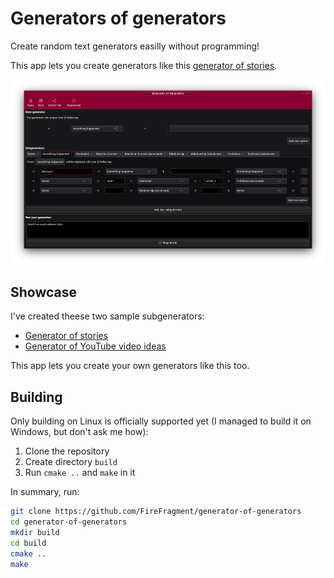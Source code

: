 Generators of generators
========================

Create random text generators easilly without programming!

This app lets you create generators like this [generator of stories](file:///tmp/personal/web/index.html?generator=%7B%22main%22%3A%7B%22name%22%3A%22%22%2C%22opts%22%3A%5B%7B%22items%22%3A%5B%7B%22type%22%3A1%2C%22value%22%3A%22Something%20happened%22%7D%5D%7D%5D%7D%2C%22subgenerators%22%3A%5B%7B%22name%22%3A%22Name%22%2C%22opts%22%3A%5B%7B%22items%22%3A%5B%7B%22type%22%3A0%2C%22value%22%3A%22Jack%22%7D%5D%7D%2C%7B%22items%22%3A%5B%7B%22type%22%3A0%2C%22value%22%3A%22Martin%22%7D%5D%7D%2C%7B%22items%22%3A%5B%7B%22type%22%3A0%2C%22value%22%3A%22John%22%7D%5D%7D%2C%7B%22items%22%3A%5B%7B%22type%22%3A0%2C%22value%22%3A%22Lisa%22%7D%5D%7D%2C%7B%22items%22%3A%5B%7B%22type%22%3A0%2C%22value%22%3A%22Marge%22%7D%5D%7D%5D%7D%2C%7B%22name%22%3A%22Something%20happened%22%2C%22opts%22%3A%5B%7B%22items%22%3A%5B%7B%22type%22%3A0%2C%22value%22%3A%22Because%20%22%7D%2C%7B%22type%22%3A1%2C%22value%22%3A%22Something%20happened%22%7D%2C%7B%22type%22%3A0%2C%22value%22%3A%22%2C%20%22%7D%2C%7B%22type%22%3A1%2C%22value%22%3A%22Something%20happened%22%7D%5D%7D%2C%7B%22items%22%3A%5B%7B%22type%22%3A1%2C%22value%22%3A%22Name%22%7D%2C%7B%22type%22%3A0%2C%22value%22%3A%22%20said%3A%20%5C%22%22%7D%2C%7B%22type%22%3A1%2C%22value%22%3A%22Statement%22%7D%2C%7B%22type%22%3A0%2C%22value%22%3A%22%5C%22%2C%20which%20is%20%22%7D%2C%7B%22type%22%3A1%2C%22value%22%3A%22Truthiness%20%28advanced%29%22%7D%5D%7D%2C%7B%22items%22%3A%5B%7B%22type%22%3A1%2C%22value%22%3A%22Name%22%7D%2C%7B%22type%22%3A0%2C%22value%22%3A%22%20%22%7D%2C%7B%22type%22%3A1%2C%22value%22%3A%22Relationship%20%28advanced%29%22%7D%2C%7B%22type%22%3A0%2C%22value%22%3A%22%20%22%7D%2C%7B%22type%22%3A1%2C%22value%22%3A%22Name%22%7D%5D%7D%5D%7D%2C%7B%22name%22%3A%22Statement%22%2C%22opts%22%3A%5B%7B%22items%22%3A%5B%7B%22type%22%3A1%2C%22value%22%3A%22Something%20happened%22%7D%5D%7D%2C%7B%22items%22%3A%5B%7B%22type%22%3A0%2C%22value%22%3A%22I%27m%20%22%7D%2C%7B%22type%22%3A1%2C%22value%22%3A%22Reactivon%20to%20event%20%28advanced%29%22%7D%2C%7B%22type%22%3A0%2C%22value%22%3A%22%2C%20that%20%22%7D%2C%7B%22type%22%3A1%2C%22value%22%3A%22Something%20happened%22%7D%5D%7D%5D%7D%2C%7B%22name%22%3A%22Reaction%20to%20event%22%2C%22opts%22%3A%5B%7B%22items%22%3A%5B%7B%22type%22%3A0%2C%22value%22%3A%22glad%22%7D%5D%7D%2C%7B%22items%22%3A%5B%7B%22type%22%3A0%2C%22value%22%3A%22terrified%22%7D%5D%7D%2C%7B%22items%22%3A%5B%7B%22type%22%3A0%2C%22value%22%3A%22surprised%22%7D%5D%7D%2C%7B%22items%22%3A%5B%7B%22type%22%3A0%2C%22value%22%3A%22enthused%22%7D%5D%7D%2C%7B%22items%22%3A%5B%7B%22type%22%3A0%2C%22value%22%3A%22sure%22%7D%5D%7D%2C%7B%22items%22%3A%5B%7B%22type%22%3A0%2C%22value%22%3A%22worried%22%7D%5D%7D%5D%7D%2C%7B%22name%22%3A%22Reactivon%20to%20event%20%28advanced%29%22%2C%22opts%22%3A%5B%7B%22items%22%3A%5B%7B%22type%22%3A1%2C%22value%22%3A%22Reaction%20to%20event%22%7D%5D%7D%2C%7B%22items%22%3A%5B%7B%22type%22%3A0%2C%22value%22%3A%22not%20%22%7D%2C%7B%22type%22%3A1%2C%22value%22%3A%22Reaction%20to%20event%22%7D%5D%7D%2C%7B%22items%22%3A%5B%7B%22type%22%3A0%2C%22value%22%3A%22so%20%22%7D%2C%7B%22type%22%3A1%2C%22value%22%3A%22Reaction%20to%20event%22%7D%5D%7D%5D%7D%2C%7B%22name%22%3A%22Relationship%22%2C%22opts%22%3A%5B%7B%22items%22%3A%5B%7B%22type%22%3A0%2C%22value%22%3A%22like%22%7D%5D%7D%2C%7B%22items%22%3A%5B%7B%22type%22%3A0%2C%22value%22%3A%22hate%22%7D%5D%7D%2C%7B%22items%22%3A%5B%7B%22type%22%3A0%2C%22value%22%3A%22love%22%7D%5D%7D%2C%7B%22items%22%3A%5B%7B%22type%22%3A0%2C%22value%22%3A%22admire%22%7D%5D%7D%5D%7D%2C%7B%22name%22%3A%22Relationship%20%28advanced%29%22%2C%22opts%22%3A%5B%7B%22items%22%3A%5B%7B%22type%22%3A0%2C%22value%22%3A%22doesn%27t%20%22%7D%2C%7B%22type%22%3A1%2C%22value%22%3A%22Relationship%22%7D%5D%7D%2C%7B%22items%22%3A%5B%7B%22type%22%3A0%2C%22value%22%3A%22so%20much%20%22%7D%2C%7B%22type%22%3A1%2C%22value%22%3A%22Relationship%22%7D%5D%7D%2C%7B%22items%22%3A%5B%7B%22type%22%3A1%2C%22value%22%3A%22Relationship%22%7D%2C%7B%22type%22%3A0%2C%22value%22%3A%22s%22%7D%5D%7D%5D%7D%2C%7B%22name%22%3A%22Truthiness%22%2C%22opts%22%3A%5B%7B%22items%22%3A%5B%7B%22type%22%3A0%2C%22value%22%3A%22true%22%7D%5D%7D%2C%7B%22items%22%3A%5B%7B%22type%22%3A0%2C%22value%22%3A%22false%22%7D%5D%7D%2C%7B%22items%22%3A%5B%7B%22type%22%3A0%2C%22value%22%3A%22nonsense%22%7D%5D%7D%2C%7B%22items%22%3A%5B%7B%22type%22%3A0%2C%22value%22%3A%22make%20sense%22%7D%5D%7D%2C%7B%22items%22%3A%5B%7B%22type%22%3A0%2C%22value%22%3A%22good%22%7D%5D%7D%5D%7D%2C%7B%22name%22%3A%22Truthiness%20%28advanced%29%22%2C%22opts%22%3A%5B%7B%22items%22%3A%5B%7B%22type%22%3A0%2C%22value%22%3A%22not%20%22%7D%2C%7B%22type%22%3A1%2C%22value%22%3A%22Truthiness%22%7D%5D%7D%2C%7B%22items%22%3A%5B%7B%22type%22%3A0%2C%22value%22%3A%22really%20%22%7D%2C%7B%22type%22%3A1%2C%22value%22%3A%22Truthiness%22%7D%5D%7D%2C%7B%22items%22%3A%5B%7B%22type%22%3A0%2C%22value%22%3A%22obviously%22%7D%2C%7B%22type%22%3A1%2C%22value%22%3A%22Truthiness%22%7D%5D%7D%2C%7B%22items%22%3A%5B%7B%22type%22%3A1%2C%22value%22%3A%22Truthiness%22%7D%5D%7D%5D%7D%5D%7D). <!-- TODO: Update URL -->

![The application](./screenshots/app.png)

Showcase
--------

I've created theese two sample subgenerators:
 - [Generator of stories](file:///tmp/personal/web/index.html?generator=%7B%22main%22%3A%7B%22name%22%3A%22%22%2C%22opts%22%3A%5B%7B%22items%22%3A%5B%7B%22type%22%3A1%2C%22value%22%3A%22Something%20happened%22%7D%5D%7D%5D%7D%2C%22subgenerators%22%3A%5B%7B%22name%22%3A%22Name%22%2C%22opts%22%3A%5B%7B%22items%22%3A%5B%7B%22type%22%3A0%2C%22value%22%3A%22Jack%22%7D%5D%7D%2C%7B%22items%22%3A%5B%7B%22type%22%3A0%2C%22value%22%3A%22Martin%22%7D%5D%7D%2C%7B%22items%22%3A%5B%7B%22type%22%3A0%2C%22value%22%3A%22John%22%7D%5D%7D%2C%7B%22items%22%3A%5B%7B%22type%22%3A0%2C%22value%22%3A%22Lisa%22%7D%5D%7D%2C%7B%22items%22%3A%5B%7B%22type%22%3A0%2C%22value%22%3A%22Marge%22%7D%5D%7D%5D%7D%2C%7B%22name%22%3A%22Something%20happened%22%2C%22opts%22%3A%5B%7B%22items%22%3A%5B%7B%22type%22%3A0%2C%22value%22%3A%22Because%20%22%7D%2C%7B%22type%22%3A1%2C%22value%22%3A%22Something%20happened%22%7D%2C%7B%22type%22%3A0%2C%22value%22%3A%22%2C%20%22%7D%2C%7B%22type%22%3A1%2C%22value%22%3A%22Something%20happened%22%7D%5D%7D%2C%7B%22items%22%3A%5B%7B%22type%22%3A1%2C%22value%22%3A%22Name%22%7D%2C%7B%22type%22%3A0%2C%22value%22%3A%22%20said%3A%20%5C%22%22%7D%2C%7B%22type%22%3A1%2C%22value%22%3A%22Statement%22%7D%2C%7B%22type%22%3A0%2C%22value%22%3A%22%5C%22%2C%20which%20is%20%22%7D%2C%7B%22type%22%3A1%2C%22value%22%3A%22Truthiness%20%28advanced%29%22%7D%5D%7D%2C%7B%22items%22%3A%5B%7B%22type%22%3A1%2C%22value%22%3A%22Name%22%7D%2C%7B%22type%22%3A0%2C%22value%22%3A%22%20%22%7D%2C%7B%22type%22%3A1%2C%22value%22%3A%22Relationship%20%28advanced%29%22%7D%2C%7B%22type%22%3A0%2C%22value%22%3A%22%20%22%7D%2C%7B%22type%22%3A1%2C%22value%22%3A%22Name%22%7D%5D%7D%5D%7D%2C%7B%22name%22%3A%22Statement%22%2C%22opts%22%3A%5B%7B%22items%22%3A%5B%7B%22type%22%3A1%2C%22value%22%3A%22Something%20happened%22%7D%5D%7D%2C%7B%22items%22%3A%5B%7B%22type%22%3A0%2C%22value%22%3A%22I%27m%20%22%7D%2C%7B%22type%22%3A1%2C%22value%22%3A%22Reactivon%20to%20event%20%28advanced%29%22%7D%2C%7B%22type%22%3A0%2C%22value%22%3A%22%2C%20that%20%22%7D%2C%7B%22type%22%3A1%2C%22value%22%3A%22Something%20happened%22%7D%5D%7D%5D%7D%2C%7B%22name%22%3A%22Reaction%20to%20event%22%2C%22opts%22%3A%5B%7B%22items%22%3A%5B%7B%22type%22%3A0%2C%22value%22%3A%22glad%22%7D%5D%7D%2C%7B%22items%22%3A%5B%7B%22type%22%3A0%2C%22value%22%3A%22terrified%22%7D%5D%7D%2C%7B%22items%22%3A%5B%7B%22type%22%3A0%2C%22value%22%3A%22surprised%22%7D%5D%7D%2C%7B%22items%22%3A%5B%7B%22type%22%3A0%2C%22value%22%3A%22enthused%22%7D%5D%7D%2C%7B%22items%22%3A%5B%7B%22type%22%3A0%2C%22value%22%3A%22sure%22%7D%5D%7D%2C%7B%22items%22%3A%5B%7B%22type%22%3A0%2C%22value%22%3A%22worried%22%7D%5D%7D%5D%7D%2C%7B%22name%22%3A%22Reactivon%20to%20event%20%28advanced%29%22%2C%22opts%22%3A%5B%7B%22items%22%3A%5B%7B%22type%22%3A1%2C%22value%22%3A%22Reaction%20to%20event%22%7D%5D%7D%2C%7B%22items%22%3A%5B%7B%22type%22%3A0%2C%22value%22%3A%22not%20%22%7D%2C%7B%22type%22%3A1%2C%22value%22%3A%22Reaction%20to%20event%22%7D%5D%7D%2C%7B%22items%22%3A%5B%7B%22type%22%3A0%2C%22value%22%3A%22so%20%22%7D%2C%7B%22type%22%3A1%2C%22value%22%3A%22Reaction%20to%20event%22%7D%5D%7D%5D%7D%2C%7B%22name%22%3A%22Relationship%22%2C%22opts%22%3A%5B%7B%22items%22%3A%5B%7B%22type%22%3A0%2C%22value%22%3A%22like%22%7D%5D%7D%2C%7B%22items%22%3A%5B%7B%22type%22%3A0%2C%22value%22%3A%22hate%22%7D%5D%7D%2C%7B%22items%22%3A%5B%7B%22type%22%3A0%2C%22value%22%3A%22love%22%7D%5D%7D%2C%7B%22items%22%3A%5B%7B%22type%22%3A0%2C%22value%22%3A%22admire%22%7D%5D%7D%5D%7D%2C%7B%22name%22%3A%22Relationship%20%28advanced%29%22%2C%22opts%22%3A%5B%7B%22items%22%3A%5B%7B%22type%22%3A0%2C%22value%22%3A%22doesn%27t%20%22%7D%2C%7B%22type%22%3A1%2C%22value%22%3A%22Relationship%22%7D%5D%7D%2C%7B%22items%22%3A%5B%7B%22type%22%3A0%2C%22value%22%3A%22so%20much%20%22%7D%2C%7B%22type%22%3A1%2C%22value%22%3A%22Relationship%22%7D%5D%7D%2C%7B%22items%22%3A%5B%7B%22type%22%3A1%2C%22value%22%3A%22Relationship%22%7D%2C%7B%22type%22%3A0%2C%22value%22%3A%22s%22%7D%5D%7D%5D%7D%2C%7B%22name%22%3A%22Truthiness%22%2C%22opts%22%3A%5B%7B%22items%22%3A%5B%7B%22type%22%3A0%2C%22value%22%3A%22true%22%7D%5D%7D%2C%7B%22items%22%3A%5B%7B%22type%22%3A0%2C%22value%22%3A%22false%22%7D%5D%7D%2C%7B%22items%22%3A%5B%7B%22type%22%3A0%2C%22value%22%3A%22nonsense%22%7D%5D%7D%2C%7B%22items%22%3A%5B%7B%22type%22%3A0%2C%22value%22%3A%22make%20sense%22%7D%5D%7D%2C%7B%22items%22%3A%5B%7B%22type%22%3A0%2C%22value%22%3A%22good%22%7D%5D%7D%5D%7D%2C%7B%22name%22%3A%22Truthiness%20%28advanced%29%22%2C%22opts%22%3A%5B%7B%22items%22%3A%5B%7B%22type%22%3A0%2C%22value%22%3A%22not%20%22%7D%2C%7B%22type%22%3A1%2C%22value%22%3A%22Truthiness%22%7D%5D%7D%2C%7B%22items%22%3A%5B%7B%22type%22%3A0%2C%22value%22%3A%22really%20%22%7D%2C%7B%22type%22%3A1%2C%22value%22%3A%22Truthiness%22%7D%5D%7D%2C%7B%22items%22%3A%5B%7B%22type%22%3A0%2C%22value%22%3A%22obviously%22%7D%2C%7B%22type%22%3A1%2C%22value%22%3A%22Truthiness%22%7D%5D%7D%2C%7B%22items%22%3A%5B%7B%22type%22%3A1%2C%22value%22%3A%22Truthiness%22%7D%5D%7D%5D%7D%5D%7D)
 - [Generator of YouTube video ideas](file:///tmp/personal/web/index.html?generator=%7B%22main%22%3A%7B%22name%22%3A%22%22%2C%22opts%22%3A%5B%7B%22items%22%3A%5B%7B%22type%22%3A1%2C%22value%22%3A%22Accentutation%22%7D%2C%7B%22type%22%3A0%2C%22value%22%3A%22%21%20%22%7D%2C%7B%22type%22%3A1%2C%22value%22%3A%22Rich%20idea%22%7D%5D%7D%5D%7D%2C%22subgenerators%22%3A%5B%7B%22name%22%3A%22Accentutation%22%2C%22opts%22%3A%5B%7B%22items%22%3A%5B%7B%22type%22%3A0%2C%22value%22%3A%22Wow%22%7D%5D%7D%2C%7B%22items%22%3A%5B%7B%22type%22%3A0%2C%22value%22%3A%22Epic%22%7D%5D%7D%2C%7B%22items%22%3A%5B%7B%22type%22%3A0%2C%22value%22%3A%22Impossible%22%7D%5D%7D%5D%7D%2C%7B%22name%22%3A%22Idea%22%2C%22opts%22%3A%5B%7B%22items%22%3A%5B%7B%22type%22%3A0%2C%22value%22%3A%22gameplay%20of%20%22%7D%2C%7B%22type%22%3A1%2C%22value%22%3A%22Game%22%7D%5D%7D%2C%7B%22items%22%3A%5B%7B%22type%22%3A0%2C%22value%22%3A%22unboxing%22%7D%5D%7D%2C%7B%22items%22%3A%5B%7B%22type%22%3A0%2C%22value%22%3A%22challenge%3A%20%22%7D%2C%7B%22type%22%3A1%2C%22value%22%3A%22Idea%22%7D%5D%7D%5D%7D%2C%7B%22name%22%3A%22Game%22%2C%22opts%22%3A%5B%7B%22items%22%3A%5B%7B%22type%22%3A0%2C%22value%22%3A%22Minecraft%22%7D%5D%7D%2C%7B%22items%22%3A%5B%7B%22type%22%3A0%2C%22value%22%3A%22Roblox%22%7D%5D%7D%2C%7B%22items%22%3A%5B%7B%22type%22%3A0%2C%22value%22%3A%22Fortnite%22%7D%5D%7D%5D%7D%2C%7B%22name%22%3A%22Rich%20idea%22%2C%22opts%22%3A%5B%7B%22items%22%3A%5B%7B%22type%22%3A1%2C%22value%22%3A%22Accentutation%22%7D%2C%7B%22type%22%3A0%2C%22value%22%3A%22%20%22%7D%2C%7B%22type%22%3A1%2C%22value%22%3A%22Idea%22%7D%5D%7D%5D%7D%5D%7D)

This app lets you create your own generators like this too.

Building
--------

Only building on Linux is officially supported yet (I managed to build it on Windows, but don't ask me how):

 1. Clone the repository
 2. Create directory `build`
 3. Run `cmake ..` and `make` in it

In summary, run:

```bash
git clone https://github.com/FireFragment/generator-of-generators
cd generator-of-generators
mkdir build
cd build
cmake ..
make
```
